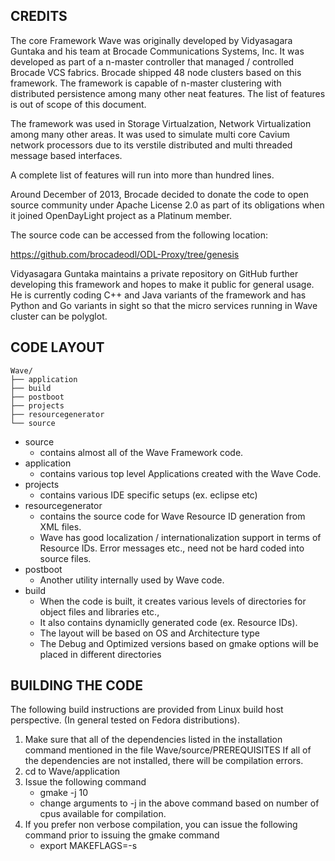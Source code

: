 CREDITS
-------

The core Framework Wave was originally developed by Vidyasagara Guntaka and his
team at Brocade Communications Systems, Inc.  It was developed as part of a 
n-master controller that managed / controlled Brocade VCS fabrics.  Brocade
shipped 48 node clusters based on this framework.  The framework is capable of
n-master clustering with distributed persistence among many other neat
features.  The list of features is out of scope of this document.

The framework was used in Storage Virtualzation, Network Virtualization among
many other areas.  It was used to simulate multi core Cavium network processors
due to its verstile distributed and multi threaded message based interfaces.

A complete list of features will run into more than hundred lines.

Around December of 2013, Brocade decided to donate the code to open source
community under Apache License 2.0 as part of its obligations when it joined
OpenDayLight project as a Platinum member.

The source code can be accessed from the following location:

https://github.com/brocadeodl/ODL-Proxy/tree/genesis

Vidyasagara Guntaka maintains a private repository on GitHub further
developing this framework and hopes to make it public for general usage.  He is
currently coding C++ and Java variants of the framework and has Python and Go
variants in sight so that the micro services running in Wave cluster can be
polyglot.


CODE LAYOUT
-----------
```
Wave/
├── application
├── build
├── postboot
├── projects
├── resourcegenerator
└── source
```
* source
    * contains almost all of the Wave Framework code.
* application 
    * contains various top level Applications created with the Wave Code.
* projects
    * contains various IDE specific setups (ex. eclipse etc)
* resourcegenerator
    * contains the source code for Wave Resource ID generation from XML files.
    * Wave has good localization / internationalization support in terms
      of Resource IDs.  Error messages etc., need not be hard coded into
      source files.
* postboot
    * Another utility internally used by Wave code.
* build
    * When the code is built, it creates various levels of directories
      for object files and libraries etc.,
    * It also contains dynamiclly generated code (ex. Resource IDs).
    * The layout will be based on OS and Architecture type
    * The Debug and Optimized versions based on gmake options will be
      placed in different directories

BUILDING THE CODE
-----------------

The following build instructions are provided from Linux build host perspective.
(In general tested on Fedora distributions).

1.  Make sure that all of the dependencies listed in the installation command
    mentioned in the file Wave/source/PREREQUISITES
    If all of the dependencies are not installed, there will be compilation
     errors.
2.  cd to Wave/application
3.  Issue the following command
    * gmake -j 10
    * change arguments to -j in the above command based on number of cpus
      available for compilation.
4.  If you prefer non verbose compilation, you can issue the following command
    prior to issuing the gmake command
    * export MAKEFLAGS=-s
